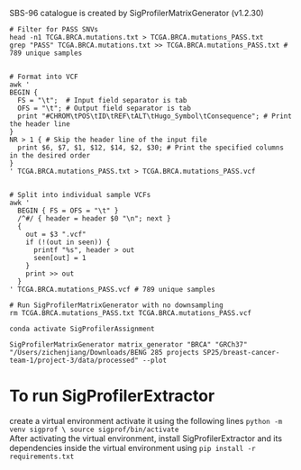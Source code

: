 SBS-96 catalogue is created by SigProfilerMatrixGenerator (v1.2.30)
```
# Filter for PASS SNVs
head -n1 TCGA.BRCA.mutations.txt > TCGA.BRCA.mutations_PASS.txt
grep "PASS" TCGA.BRCA.mutations.txt >> TCGA.BRCA.mutations_PASS.txt # 789 unique samples


# Format into VCF
awk '
BEGIN {
  FS = "\t";  # Input field separator is tab
  OFS = "\t"; # Output field separator is tab
  print "#CHROM\tPOS\tID\tREF\tALT\tHugo_Symbol\tConsequence"; # Print the header line
}
NR > 1 { # Skip the header line of the input file
  print $6, $7, $1, $12, $14, $2, $30; # Print the specified columns in the desired order
}
' TCGA.BRCA.mutations_PASS.txt > TCGA.BRCA.mutations_PASS.vcf


# Split into individual sample VCFs
awk '
  BEGIN { FS = OFS = "\t" }
  /^#/ { header = header $0 "\n"; next }
  {
    out = $3 ".vcf"
    if (!(out in seen)) {
      printf "%s", header > out
      seen[out] = 1
    }
    print >> out
  }
' TCGA.BRCA.mutations_PASS.vcf # 789 unique samples

# Run SigProfilerMatrixGenerator with no downsampling
rm TCGA.BRCA.mutations_PASS.txt TCGA.BRCA.mutations_PASS.vcf

conda activate SigProfilerAssignment

SigProfilerMatrixGenerator matrix_generator "BRCA" "GRCh37" "/Users/zichenjiang/Downloads/BENG 285 projects SP25/breast-cancer-team-1/project-3/data/processed" --plot
```

# To run SigProfilerExtractor
create a virtual environment activate it using the following lines 
`python -m venv sigprof \
 source sigprof/bin/activate`  \
After activating the virtual environment, install SigProfilerExtractor and its dependencies inside the virtual environment using 
`pip install -r requirements.txt`

